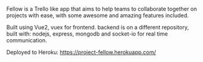 Fellow is a Trello like app that aims to help teams to collaborate together on projects with ease, with some awesome and amazing features included.

Built using Vue2, vuex for frontend.
backend is on a different repository, built with: nodejs, express, mongodb and socket-io for real time communication.

Deployed to Heroku: https://project-fellow.herokuapp.com/
